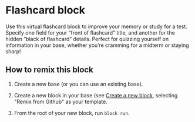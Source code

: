 # Flashcard block

Use this virtual flashcard block to improve your memory or study for a test. Specify one field for your “front of
flashcard” title, and another for the hidden “black of flashcard” details. Perfect for quizzing yourself on information
in your base, whether you’re cramming for a midterm or staying sharp!

## How to remix this block

1. Create a new base (or you can use an existing base).

2. Create a new block in your base (see [Create a new block](https://airtable.com/developers/blocks/guides/hello-world-tutorial#create-a-new-block),
   selecting "Remix from Github" as your template.

3. From the root of your new block, run `block run`.
